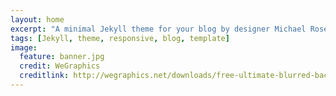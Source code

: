 ```yaml
---
layout: home
excerpt: "A minimal Jekyll theme for your blog by designer Michael Rose."
tags: [Jekyll, theme, responsive, blog, template]
image:
  feature: banner.jpg
  credit: WeGraphics
  creditlink: http://wegraphics.net/downloads/free-ultimate-blurred-background-pack/
---
```

